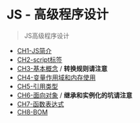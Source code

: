# JS - 高级程序设计
> JS高级程序设计

* [CH1-JS简介](https://github.com/JiangWeixian/JS-Books/tree/master/JS%E9%AB%98%E7%BA%A7%E7%A8%8B%E5%BA%8F%E8%AE%BE%E8%AE%A1/CH1-Javascript%E7%AE%80%E4%BB%8B)
* [CH2-script标签](https://github.com/JiangWeixian/JS-Books/blob/master/JS%E9%AB%98%E7%BA%A7%E7%A8%8B%E5%BA%8F%E8%AE%BE%E8%AE%A1/CH2-script%E6%A0%87%E7%AD%BE/REAME.md)
* [CH3-基本概念](https://github.com/JiangWeixian/JS-Books/tree/master/JS%E9%AB%98%E7%BA%A7%E7%A8%8B%E5%BA%8F%E8%AE%BE%E8%AE%A1/CH3-%E5%9F%BA%E6%9C%AC%E6%A6%82%E5%BF%B5) / **转换规则请注意**
* [CH4-变量作用域和内存使用](https://github.com/JiangWeixian/JS-Books/tree/master/JS%E9%AB%98%E7%BA%A7%E7%A8%8B%E5%BA%8F%E8%AE%BE%E8%AE%A1/CH4-%E5%8F%98%E9%87%8F%E4%BD%9C%E7%94%A8%E5%9F%9F%E5%86%85%E5%AD%98)
* [CH5-引用类型](https://github.com/JiangWeixian/JS-Books/tree/master/JS%E9%AB%98%E7%BA%A7%E7%A8%8B%E5%BA%8F%E8%AE%BE%E8%AE%A1/CH5-%E5%BC%95%E7%94%A8%E7%B1%BB%E5%9E%8B)
* [CH6-面向对象](https://github.com/JiangWeixian/JS-Books/tree/master/JS%E9%AB%98%E7%BA%A7%E7%A8%8B%E5%BA%8F%E8%AE%BE%E8%AE%A1/CH6-%E9%9D%A2%E5%90%91%E5%AF%B9%E8%B1%A1) / **继承和实例化的坑请注意**
* [CH7-函数表达式](https://github.com/JiangWeixian/JS-Books/tree/master/JS%E9%AB%98%E7%BA%A7%E7%A8%8B%E5%BA%8F%E8%AE%BE%E8%AE%A1/CH7-%E5%87%BD%E6%95%B0%E8%A1%A8%E8%BE%BE%E5%BC%8F)
* [CH8-BOM](https://github.com/JiangWeixian/JS-Books/tree/master/JS%E9%AB%98%E7%BA%A7%E7%A8%8B%E5%BA%8F%E8%AE%BE%E8%AE%A1/CH8-BOM)